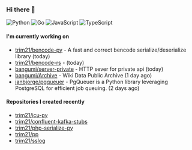 ### Hi there 👋

![Python](https://img.shields.io/badge/python-3670A0?style=for-the-badge&logo=python&logoColor=ffdd54)
![Go](https://img.shields.io/badge/go-%2300ADD8.svg?style=for-the-badge&logo=go&logoColor=white)
![JavaScript](https://img.shields.io/badge/javascript-%23323330.svg?style=for-the-badge&logo=javascript&logoColor=%23F7DF1E)
![TypeScript](https://img.shields.io/badge/typescript-%23007ACC.svg?style=for-the-badge&logo=typescript&logoColor=white)

#### I'm currently working on

- [trim21/bencode-py](https://github.com/trim21/bencode-py) - A fast and correct bencode serialize/deserialize library (today)
- [trim21/bencode-rs](https://github.com/trim21/bencode-rs) -  (today)
- [bangumi/server-private](https://github.com/bangumi/server-private) - HTTP sever for private api (today)
- [bangumi/Archive](https://github.com/bangumi/Archive) - Wiki Data Public Archive (1 day ago)
- [janbjorge/pgqueuer](https://github.com/janbjorge/pgqueuer) - PgQueuer is a Python library leveraging PostgreSQL for efficient job queuing. (2 days ago)

#### Repositories I created recently

- [trim21/icu-py](https://github.com/trim21/icu-py)
- [trim21/confluent-kafka-stubs](https://github.com/trim21/confluent-kafka-stubs)
- [trim21/php-serialize-py](https://github.com/trim21/php-serialize-py)
- [trim21/pp](https://github.com/trim21/pp)
- [trim21/sslog](https://github.com/trim21/sslog)
